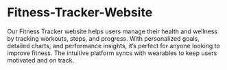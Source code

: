 # Fitness-Tracker-Website
Our Fitness Tracker website helps users manage their health and wellness by tracking workouts, steps, and progress. With personalized goals, detailed charts, and performance insights, it’s perfect for anyone looking to improve fitness. The intuitive platform syncs with wearables to keep users motivated and on track.
